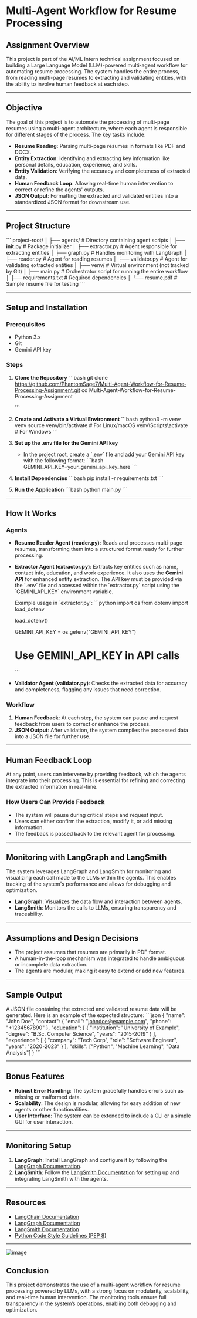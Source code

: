 
# Multi-Agent Workflow for Resume Processing

## Assignment Overview
This project is part of the AI/ML Intern technical assignment focused on building a Large Language Model (LLM)-powered multi-agent workflow for automating resume processing. The system handles the entire process, from reading multi-page resumes to extracting and validating entities, with the ability to involve human feedback at each step.

---

## Objective
The goal of this project is to automate the processing of multi-page resumes using a multi-agent architecture, where each agent is responsible for different stages of the process. The key tasks include:

- **Resume Reading**: Parsing multi-page resumes in formats like PDF and DOCX.
- **Entity Extraction**: Identifying and extracting key information like personal details, education, experience, and skills.
- **Entity Validation**: Verifying the accuracy and completeness of extracted data.
- **Human Feedback Loop**: Allowing real-time human intervention to correct or refine the agents' outputs.
- **JSON Output**: Formatting the extracted and validated entities into a standardized JSON format for downstream use.

---

## Project Structure
\`\`\`
project-root/
│
├── agents/                    # Directory containing agent scripts
│   ├── __init__.py            # Package initializer
│   ├── extractor.py           # Agent responsible for extracting entities
│   ├── graph.py               # Handles monitoring with LangGraph
│   ├── reader.py              # Agent for reading resumes
│   ├── validator.py           # Agent for validating extracted entities
│
├── venv/                      # Virtual environment (not tracked by Git)
│
├── main.py                    # Orchestrator script for running the entire workflow
│
├── requirements.txt           # Required dependencies
│
└── resume.pdf                 # Sample resume file for testing
\`\`\`

---

## Setup and Installation

### Prerequisites
- Python 3.x
- Git
- Gemini API key

### Steps

1. **Clone the Repository**
   \`\`\`bash
   git clone https://github.com/PhantomSage7/Multi-Agent-Workflow-for-Resume-Processing-Assignment.git
   cd Multi-Agent-Workflow-for-Resume-Processing-Assignment

   \`\`\`

2. **Create and Activate a Virtual Environment**
   \`\`\`bash
   python3 -m venv venv
   source venv/bin/activate   # For Linux/macOS
   venv\Scripts\activate    # For Windows
   \`\`\`

3. **Set up the .env file for the Gemini API key**
   - In the project root, create a \`.env\` file and add your Gemini API key with the following format:
     \`\`\`bash
     GEMINI_API_KEY=your_gemini_api_key_here
     \`\`\`

4. **Install Dependencies**
   \`\`\`bash
   pip install -r requirements.txt
   \`\`\`

5. **Run the Application**
   \`\`\`bash
   python main.py
   \`\`\`

---

## How It Works

### Agents
- **Resume Reader Agent (reader.py)**: Reads and processes multi-page resumes, transforming them into a structured format ready for further processing.
- **Extractor Agent (extractor.py)**: Extracts key entities such as name, contact info, education, and work experience. It also uses the **Gemini API** for enhanced entity extraction. The API key must be provided via the \`.env\` file and accessed within the \`extractor.py\` script using the \`GEMINI_API_KEY\` environment variable.
  
  Example usage in \`extractor.py\`:
  \`\`\`python
  import os
  from dotenv import load_dotenv

  load_dotenv()

  GEMINI_API_KEY = os.getenv("GEMINI_API_KEY")
  # Use GEMINI_API_KEY in API calls
  \`\`\`

- **Validator Agent (validator.py)**: Checks the extracted data for accuracy and completeness, flagging any issues that need correction.

### Workflow
1. **Human Feedback**: At each step, the system can pause and request feedback from users to correct or enhance the process.
2. **JSON Output**: After validation, the system compiles the processed data into a JSON file for further use.

---

## Human Feedback Loop
At any point, users can intervene by providing feedback, which the agents integrate into their processing. This is essential for refining and correcting the extracted information in real-time.

### How Users Can Provide Feedback
- The system will pause during critical steps and request input.
- Users can either confirm the extraction, modify it, or add missing information.
- The feedback is passed back to the relevant agent for processing.

---

## Monitoring with LangGraph and LangSmith
The system leverages LangGraph and LangSmith for monitoring and visualizing each call made to the LLMs within the agents. This enables tracking of the system's performance and allows for debugging and optimization.

- **LangGraph**: Visualizes the data flow and interaction between agents.
- **LangSmith**: Monitors the calls to LLMs, ensuring transparency and traceability.

---

## Assumptions and Design Decisions
- The project assumes that resumes are primarily in PDF format.
- A human-in-the-loop mechanism was integrated to handle ambiguous or incomplete data extraction.
- The agents are modular, making it easy to extend or add new features.

---

## Sample Output
A JSON file containing the extracted and validated resume data will be generated. Here is an example of the expected structure:
\`\`\`json
{
  "name": "John Doe",
  "contact": {
    "email": "johndoe@example.com",
    "phone": "+1234567890"
  },
  "education": [
    {
      "institution": "University of Example",
      "degree": "B.Sc. Computer Science",
      "years": "2015-2019"
    }
  ],
  "experience": [
    {
      "company": "Tech Corp",
      "role": "Software Engineer",
      "years": "2020-2023"
    }
  ],
  "skills": ["Python", "Machine Learning", "Data Analysis"]
}
\`\`\`

---

## Bonus Features
- **Robust Error Handling**: The system gracefully handles errors such as missing or malformed data.
- **Scalability**: The design is modular, allowing for easy addition of new agents or other functionalities.
- **User Interface**: The system can be extended to include a CLI or a simple GUI for user interaction.

---


## Monitoring Setup

1. **LangGraph**: Install LangGraph and configure it by following the [LangGraph Documentation](https://www.langchain.com/langgraph).
2. **LangSmith**: Follow the [LangSmith Documentation](https://www.langchain.com/langsmith) for setting up and integrating LangSmith with the agents.

---

## Resources
- [LangChain Documentation](https://python.langchain.com/docs/introduction/)
- [LangGraph Documentation](https://www.langchain.com/langgraph)
- [LangSmith Documentation](https://www.langchain.com/langsmith)
- [Python Code Style Guidelines (PEP 8)](https://pep8.org/)

---
![image](https://github.com/user-attachments/assets/f31813c3-c229-49fb-90d4-a746a732975e)

## Conclusion
This project demonstrates the use of a multi-agent workflow for resume processing powered by LLMs, with a strong focus on modularity, scalability, and real-time human intervention. The monitoring tools ensure full transparency in the system’s operations, enabling both debugging and optimization.
